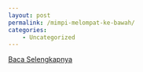 ```yaml
---
layout: post
permalink: /mimpi-melompat-ke-bawah/
categories:
    - Uncategorized
---
```


[Baca Selengkapnya](/02)